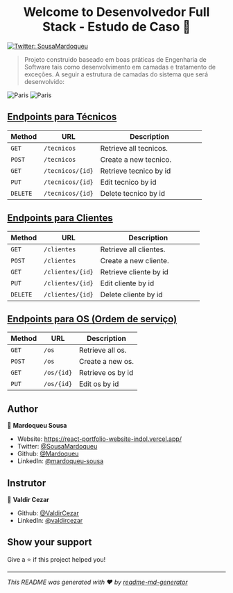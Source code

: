 <h1 align="center">Welcome to Desenvolvedor Full Stack - Estudo de Caso 👋</h1>
<p>
  <a href="https://twitter.com/SousaMardoqueu" target="_blank">
    <img alt="Twitter: SousaMardoqueu" src="https://img.shields.io/twitter/follow/SousaMardoqueu.svg?style=social" />
  </a>
</p>

> Projeto construido baseado em boas práticas de Engenharia de Software tais como desenvolvimento em camadas e tratamento de exceções. A seguir a estrutura de camadas do sistema que será desenvolvido:
<img src="https://user-images.githubusercontent.com/11077068/208956623-d10c25f6-d819-4ffc-b7a7-b23e2ea94642.png" alt="Paris" class="center">
<img src="https://user-images.githubusercontent.com/11077068/208956978-4c5a2dd7-6581-4975-b51f-06740ecedd56.png" alt="Paris" class="center">

## <a href="https://os-api.herokuapp.com/tecnicos" target="_blank">Endpoints para Técnicos</a></i> 


| Method   | URL                                      | Description                              |
| -------- | ---------------------------------------- | ---------------------------------------- |
| `GET`    | `/tecnicos`                              | Retrieve all tecnicos.                   |
| `POST`   | `/tecnicos`                              | Create a new tecnico.                    |
| `GET`    | `/tecnicos/{id}`                         | Retrieve tecnico by id                   |
| `PUT `   | `/tecnicos/{id}`                         | Edit tecnico by id                       |
| `DELETE` | `/tecnicos/{id}`                         | Delete tecnico by id                     |

## <a href="https://os-api.herokuapp.com/tecnicos" target="_blank">Endpoints para Clientes</a></i> 

| Method   | URL                                      | Description                              |
| -------- | ---------------------------------------- | ---------------------------------------- |
| `GET`    | `/clientes`                              | Retrieve all clientes.                   |
| `POST`   | `/clientes`                              | Create a new cliente.                    |
| `GET`    | `/clientes/{id}`                         | Retrieve cliente by id                   |
| `PUT `   | `/clientes/{id}`                         | Edit cliente by id                       |
| `DELETE` | `/clientes/{id}`                         | Delete cliente by id                     |

## <a href="https://os-api.herokuapp.com/tecnicos" target="_blank">Endpoints para OS (Ordem de serviço)</a></i> 

| Method   | URL                                      | Description                              |
| -------- | ---------------------------------------- | ---------------------------------------- |
| `GET`    | `/os`                                    | Retrieve all os.                         |
| `POST`   | `/os`                                    | Create a new os.                         |
| `GET`    | `/os/{id}`                               | Retrieve os by id                        |
| `PUT `   | `/os/{id}`                               | Edit os by id                            |
  

## Author

👤 **Mardoqueu Sousa**

* Website: https://react-portfolio-website-indol.vercel.app/
* Twitter: [@SousaMardoqueu](https://twitter.com/SousaMardoqueu)
* Github: [@Mardoqueu](https://github.com/Mardoqueu)
* LinkedIn: [@mardoqueu-sousa](https://linkedin.com/in/mardoqueu-sousa)

## Instrutor

👤 **Valdir Cezar**


* Github: [@ValdirCezar](https://github.com/ValdirCezar)
* LinkedIn: [@valdircezar](https://linkedin.com/in/valdircezar)


## Show your support

Give a ⭐️ if this project helped you!

***
_This README was generated with ❤️ by [readme-md-generator](https://github.com/kefranabg/readme-md-generator)_
